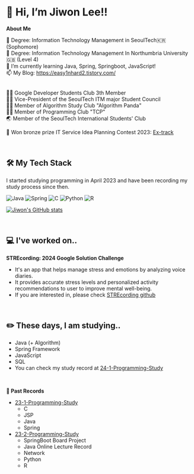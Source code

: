 # 👋 Hi, I’m Jiwon Lee!!

**About Me**

🏫 Degree: Information Technology Management in SeoulTech🇰🇷 (Sophomore) <br>
🏫 Degree: Information Technology Management In Northumbria University🇬🇧 (Level 4)<br>
🌱 I’m currently learning Java, Spring, Springboot, JavaScript!<br>
📫 My Blog: <https://easy1nhard2.tistory.com/> <br>
<br>
  
👩‍💻 Google Developer Students Club 3th Member <br>
👩‍💻 Vice-President of the SeoulTech ITM major Student Council <br>
👩‍💻 Member of Algorithm Study Club "Algorithm Panda" <br>
👩‍💻 Member of Programming Club "TCP" <br> 
🌏 Member of the SeoulTech International Students' Club <br>

🥉 Won bronze prize IT Service Idea Planning Contest 2023: 
[Ex-track](https://github.com/orieasy1/2023ITServiceIdeaContest/blob/main/2023%20IT%20%EC%84%9C%EB%B9%84%EC%8A%A4%20%EA%B3%B5%EB%AA%A8%EC%A0%84%20Ex-track.pdf)

<br>

## 🛠️ My Tech Stack

I started studying programming in April 2023 and have been recording my study process since then.

![Java](https://img.shields.io/badge/java-%23ED8B00.svg?style=for-the-badge&logo=openjdk&logoColor=white)
![Spring](https://img.shields.io/badge/spring-%236DB33F.svg?style=for-the-badge&logo=spring&logoColor=white)
![C](https://img.shields.io/badge/c-%2300599C.svg?style=for-the-badge&logo=c&logoColor=white)
![Python](https://img.shields.io/badge/python-3670A0?style=for-the-badge&logo=python&logoColor=ffdd54)
![R](https://img.shields.io/badge/r-%23276DC3.svg?style=for-the-badge&logo=r&logoColor=white)

[![Jiwon's GitHub stats](https://github-readme-stats.vercel.app/api?username=orieasy1)](https://github.com/anuraghazra/github-readme-stats)

<br>

## 💻 I've worked on..

**STREcording: 2024 Google Solution Challenge**

* It's an app that helps manage stress and emotions by analyzing voice diaries. 
* It provides accurate stress levels and personalized activity recommendations to user to improve mental well-being. 
* If you are interested in, please check [STREcording github](https://github.com/Solution-Challenge-stress-solution)

<br>

## ✏️ These days, I am studying..

* Java (+ Algorithm)
* Spring Framework
* JavaScript
* SQL
* You can check my study record at [24-1-Programming-Study](https://github.com/orieasy1/24-1-Programming-Study) 

<br>

**📂 Past Records**

* [23-1-Programming-Study](https://github.com/orieasy1/23-1-Programming-Study)
	* C
	* JSP
	* Java
	* Spring
* [23-2-Programming-Study](https://github.com/orieasy1/23-2-Programming-Study)
	* SpringBoot Board Project
	* Java Online Lecture Record
	* Network
	* Python
	* R


